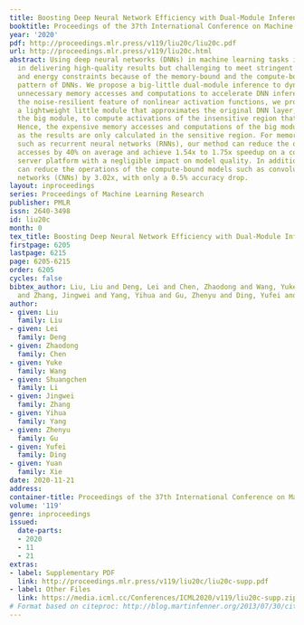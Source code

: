 ```yaml
---
title: Boosting Deep Neural Network Efficiency with Dual-Module Inference
booktitle: Proceedings of the 37th International Conference on Machine Learning
year: '2020'
pdf: http://proceedings.mlr.press/v119/liu20c/liu20c.pdf
url: http://proceedings.mlr.press/v119/liu20c.html
abstract: Using deep neural networks (DNNs) in machine learning tasks is promising
  in delivering high-quality results but challenging to meet stringent latency requirements
  and energy constraints because of the memory-bound and the compute-bound execution
  pattern of DNNs. We propose a big-little dual-module inference to dynamically skip
  unnecessary memory accesses and computations to accelerate DNN inference. Leveraging
  the noise-resilient feature of nonlinear activation functions, we propose to use
  a lightweight little module that approximates the original DNN layer, termed as
  the big module, to compute activations of the insensitive region that are more noise-resilient.
  Hence, the expensive memory accesses and computations of the big module can be reduced
  as the results are only calculated in the sensitive region. For memory-bound models
  such as recurrent neural networks (RNNs), our method can reduce the overall memory
  accesses by 40% on average and achieve 1.54x to 1.75x speedup on a commodity CPU-based
  server platform with a negligible impact on model quality. In addition, our method
  can reduce the operations of the compute-bound models such as convolutional neural
  networks (CNNs) by 3.02x, with only a 0.5% accuracy drop.
layout: inproceedings
series: Proceedings of Machine Learning Research
publisher: PMLR
issn: 2640-3498
id: liu20c
month: 0
tex_title: Boosting Deep Neural Network Efficiency with Dual-Module Inference
firstpage: 6205
lastpage: 6215
page: 6205-6215
order: 6205
cycles: false
bibtex_author: Liu, Liu and Deng, Lei and Chen, Zhaodong and Wang, Yuke and Li, Shuangchen
  and Zhang, Jingwei and Yang, Yihua and Gu, Zhenyu and Ding, Yufei and Xie, Yuan
author:
- given: Liu
  family: Liu
- given: Lei
  family: Deng
- given: Zhaodong
  family: Chen
- given: Yuke
  family: Wang
- given: Shuangchen
  family: Li
- given: Jingwei
  family: Zhang
- given: Yihua
  family: Yang
- given: Zhenyu
  family: Gu
- given: Yufei
  family: Ding
- given: Yuan
  family: Xie
date: 2020-11-21
address: 
container-title: Proceedings of the 37th International Conference on Machine Learning
volume: '119'
genre: inproceedings
issued:
  date-parts:
  - 2020
  - 11
  - 21
extras:
- label: Supplementary PDF
  link: http://proceedings.mlr.press/v119/liu20c/liu20c-supp.pdf
- label: Other Files
  link: https://media.icml.cc/Conferences/ICML2020/v119/liu20c-supp.zip
# Format based on citeproc: http://blog.martinfenner.org/2013/07/30/citeproc-yaml-for-bibliographies/
---
```


